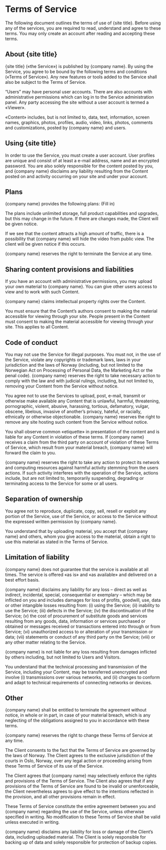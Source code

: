 # Terms of Service
The following document outlines the terms of use of {site title}. Before using any of the services, you are required to read, understand and agree to these terms. You may only create an account after reading and accepting these terms. 

## About {site title}
{site title} («the Service») is published by {company name}. By using the Service, you agree to be bound by the following terms and conditions («Terms of Service»). Any new features or tools added to the Service shall also be subject to the Terms of Service.

“Users” may have personal user accounts. There are also accounts with administrative permissions which can log in to the Service administration panel. Any party accessing the site without a user account is termed a «Viewer».

«Content» includes, but is not limited to, data, text, information, screen names, graphics, photos, profiles, audio, video, links, photos, comments and customizations, posted by {company name} and users. 

## Using {site title}
In order to use the Service, you must create a user account.  User profiles are unique and consist of at least a e-mail address, name and an encrypted password. You are also solely responsible for the content posted by you, and {company name} disclaims any liability resulting from the Content posted on and activity occurring on your site and under your account. 

## Plans
{company name} provides the following plans: (Fill in)

The plans include unlimited storage, full product capabilities and upgrades, but this may change in the future. If there are changes made, the Client will be given notice.

If we see that the content attracts a high amount of traffic, there is a possibility that {company name} will hide the video from public view. The client will be given notice if this occurs.

{company name} reserves the right to terminate the Service at any time. 

## Sharing content provisions and liabilities
If you have an account with administrative permissions, you may upload your own material to {company name}. You can give other users access to view and to work with such Content.

{company name} claims intellectual property rights over the Content. 

You must ensure that the Content’s authors consent to making the material accessible for viewing through your site. People present in the Content must consent to making the material accessible for viewing through your site. This applies to all Content. 

## Code of conduct
You may not use the Service for illegal purposes. You must not, in the use of the Service, violate any copyrights or trademark laws, laws in your jurisdiction and the laws of Norway (including, but not limited to the Norwegian Act on Processing of Personal Data, the Marketing Act or the penal code). {company name} reserves the right to take necessary action to comply with the law and with judicial rulings, including, but not limited to, removing your Content from the Service without notice.

You agree not to use the Services to upload, post, e-mail, transmit or otherwise make available any Content that is unlawful, harmful, threatening, pornographic, violent, abusive, harassing, tortious, defamatory, vulgar, obscene, libelous, invasive of another’s privacy, hateful, or racially, ethnically or otherwise objectionable. {company name} reserves the right to remove any site hosting such content from the Service without notice.

You shall observe common «etiquette» in presentation of the content and is liable for any Content in violation of these terms. If {company name} receives a claim from the third party on account of violation of these Terms of Service, which result from your material breach, {company name} will forward the claim to you.

{company name} reserves the right to take any action to protect its network and computing resources against harmful activity stemming from the users actions. If such activity interferes with the operation of the Service, actions include, but are not limited to, temporarily suspending, degrading or terminating access to the Service for some or all users.

## Separation of ownership
You agree not to reproduce, duplicate, copy, sell, resell or exploit any portion of the Service, use of the Service, or access to the Service without the expressed written permission by {company name}.

You understand that by uploading material, you accept that {company name} and others, whom you give access to the material, obtain a right to use this material as stated in the Terms of Service.

## Limitation of liability
{company name} does not guarantee that the service is available at all times. The service is offered «as is» and «as available» and delivered on a best effort basis.

{company name} disclaims any liability for any loss – direct as well as indirect, incidental, special, consequential or exemplary – which may be inflicted on you and includes damages for loss of profits, goodwill, use, data or other intangible losses resulting from: (i) using the Service; (ii) inability to use the Service; (iii) defects in the Service; (iv) the discontinuation of the Service; (v) the cost of procurement of substitute goods and services resulting from any goods, data, information or services purchased or obtained or messages received or transactions entered into through or from Service; (vi) unauthorized access to or alteration of your transmission or data; (vii) statements or conduct of any third party on the Service; (viii) or any other matter relating to the Service.

{company name} is not liable for any loss resulting from damages inflicted by others including, but not limited to Users and Visitors.

You understand that the technical processing and transmission of the Service, including your Content, may be transferred unencrypted and involve (i) transmissions over various networks, and (ii) changes to conform and adapt to technical requirements of connecting networks or devices.

## Other
{company name} shall be entitled to terminate the agreement without notice, in whole or in part, in case of your material breach, which is any neglecting of the obligations assigned to you in accordance with these terms.

{company name} reserves the right to change these Terms of Service at any time.

The Client consents to the fact that the Terms of Service are governed by the laws of Norway. The Client agrees to the exclusive jurisdiction of the courts in Oslo, Norway, over any legal action or proceeding arising from these Terms of Service of its use of the Service.

The Client agrees that {company name} may selectively enforce the rights and provisions of the Terms of Service. The Client also agrees that if any provisions of the Terms of Service are found to be invalid or unenforceable, the Client nevertheless agrees to give effect to the intentions reflected in the provision, and all other provisions remain in effect.

These Terms of Service constitute the entire agreement between you and {company name} regarding the use of the Service, unless otherwise specified in writing. No modification to these Terms of Service shall be valid unless executed in writing.

{company name} disclaims any liability for loss or damage of the Client’s data, including uploaded material. The Client is solely responsible for backing up of data and solely responsible for protection of backup copies.
